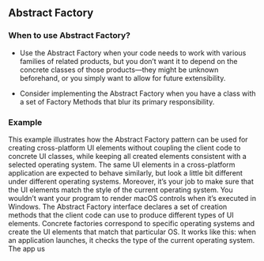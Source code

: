 ﻿## Abstract Factory

### When to use Abstract Factory?

- Use the Abstract Factory when your code needs to work with various families of related products, but you don’t want it to depend on the concrete classes of those products—they might be unknown beforehand, or you simply want to allow for future extensibility.

- Consider implementing the Abstract Factory when you have a class with a set of Factory Methods that blur its primary responsibility.

### Example
This example illustrates how the Abstract Factory pattern can
be used for creating cross-platform UI elements without coupling the client code to concrete UI classes, while keeping all
created elements consistent with a selected operating system.
The same UI elements in a cross-platform application are
expected to behave similarly, but look a little bit different
under different operating systems. Moreover, it’s your job to
make sure that the UI elements match the style of the current
operating system. You wouldn’t want your program to render
macOS controls when it’s executed in Windows.
The Abstract Factory interface declares a set of creation methods that the client code can use to produce different types of
UI elements. Concrete factories correspond to specific operating systems and create the UI elements that match that particular OS.
It works like this: when an application launches, it checks the
type of the current operating system. The app us